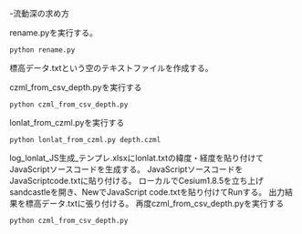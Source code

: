 -流動深の求め方

rename.pyを実行する。
```
python rename.py
```

標高データ.txtという空のテキストファイルを作成する。

czml_from_csv_depth.pyを実行する
```
python czml_from_csv_depth.py
```

lonlat_from_czml.pyを実行する
```
python lonlat_from_czml.py depth.czml
```

log_lonlat_JS生成_テンプレ.xlsxにlonlat.txtの緯度・経度を貼り付けてJavaScriptソースコードを生成する。
JavaScriptソースコードをJavaScriptcode.txtに貼り付ける。
ローカルでCesium1.8.5を立ち上げsandcastleを開き、NewでJavaScript code.txtを貼り付けてRunする。
出力結果を標高データ.txtに張り付ける。
再度czml_from_csv_depth.pyを実行する
```
python czml_from_csv_depth.py
```
